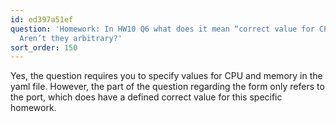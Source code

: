 ```yaml
---
id: ed397a51ef
question: 'Homework: In HW10 Q6 what does it mean “correct value for CPU and memory”?
  Aren’t they arbitrary?'
sort_order: 150
---
```


Yes, the question requires you to specify values for CPU and memory in the yaml file. However, the part of the question regarding the form only refers to the port, which does have a defined correct value for this specific homework.